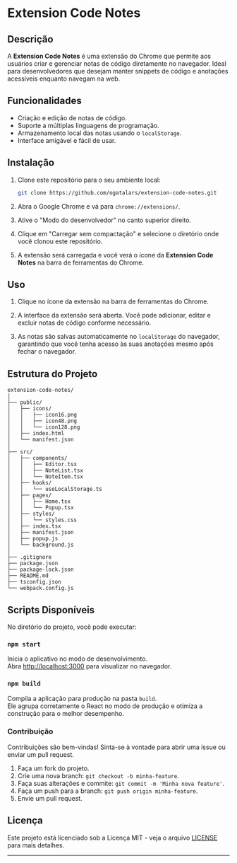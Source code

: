 # Extension Code Notes

## Descrição

A **Extension Code Notes** é uma extensão do Chrome que permite aos usuários criar e gerenciar notas de código diretamente no navegador. Ideal para desenvolvedores que desejam manter snippets de código e anotações acessíveis enquanto navegam na web.

## Funcionalidades

- Criação e edição de notas de código.
- Suporte a múltiplas linguagens de programação.
- Armazenamento local das notas usando o `localStorage`.
- Interface amigável e fácil de usar.

## Instalação

1. Clone este repositório para o seu ambiente local:

   ```sh
   git clone https://github.com/ogatalars/extension-code-notes.git
   ```

2. Abra o Google Chrome e vá para `chrome://extensions/`.

3. Ative o "Modo do desenvolvedor" no canto superior direito.

4. Clique em "Carregar sem compactação" e selecione o diretório onde você clonou este repositório.

5. A extensão será carregada e você verá o ícone da **Extension Code Notes** na barra de ferramentas do Chrome.

## Uso

1. Clique no ícone da extensão na barra de ferramentas do Chrome.

2. A interface da extensão será aberta. Você pode adicionar, editar e excluir notas de código conforme necessário.

3. As notas são salvas automaticamente no `localStorage` do navegador, garantindo que você tenha acesso às suas anotações mesmo após fechar o navegador.

## Estrutura do Projeto

```
extension-code-notes/
│
├── public/
│   ├── icons/
│   │   ├── icon16.png
│   │   ├── icon48.png
│   │   └── icon128.png
│   ├── index.html
│   └── manifest.json
│
├── src/
│   ├── components/
│   │   ├── Editor.tsx
│   │   ├── NoteList.tsx
│   │   └── NoteItem.tsx
│   ├── hooks/
│   │   └── useLocalStorage.ts
│   ├── pages/
│   │   ├── Home.tsx
│   │   └── Popup.tsx
│   ├── styles/
│   │   └── styles.css
│   ├── index.tsx
│   ├── manifest.json
│   ├── popup.js
│   └── background.js
│
├── .gitignore
├── package.json
├── package-lock.json
├── README.md
├── tsconfig.json
└── webpack.config.js
```

## Scripts Disponíveis

No diretório do projeto, você pode executar:

### `npm start`

Inicia o aplicativo no modo de desenvolvimento.\
Abra [http://localhost:3000](http://localhost:3000) para visualizar no navegador.

### `npm build`

Compila a aplicação para produção na pasta `build`.\
Ele agrupa corretamente o React no modo de produção e otimiza a construção para o melhor desempenho.

### Contribuição

Contribuições são bem-vindas! Sinta-se à vontade para abrir uma issue ou enviar um pull request.

1. Faça um fork do projeto.
2. Crie uma nova branch: `git checkout -b minha-feature`.
3. Faça suas alterações e commite: `git commit -m 'Minha nova feature'`.
4. Faça um push para a branch: `git push origin minha-feature`.
5. Envie um pull request.

## Licença

Este projeto está licenciado sob a Licença MIT - veja o arquivo [LICENSE](LICENSE) para mais detalhes.

---
